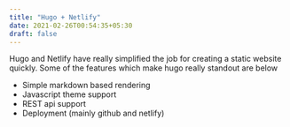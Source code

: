 ```yaml
---
title: "Hugo + Netlify"
date: 2021-02-26T00:54:35+05:30
draft: false
---
```


Hugo and Netlify have really simplified the job for creating a static website quickly. Some of the features which make hugo really standout are below

- Simple markdown based rendering
- Javascript theme support
- REST api support
- Deployment (mainly github and netlify)
